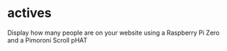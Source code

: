 # actives
Display how many people are on your website using a Raspberry Pi Zero and a Pimoroni Scroll pHAT
